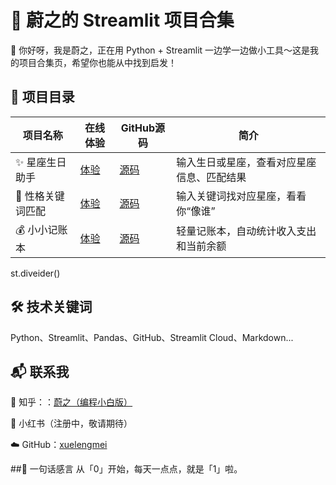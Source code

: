 # 🌟 蔚之的 Streamlit 项目合集


👋 你好呀，我是蔚之，正在用 Python + Streamlit 一边学一边做小工具～这是我的项目合集页，希望你也能从中找到启发！


## 🧭 项目目录

 | 项目名称 | 在线体验 | GitHub源码 | 简介 |
 |----------|-----------|-------------|------|
 |✨ 星座生日助手  |	   [体验](https://star-sign-apper-avt8eedi7zvixprfee3ujz.streamlit.app/)	     |    [源码](https://github.com/xuelengmei/star-sign-helper)      |   输入生日或星座，查看对应星座信息、匹配结果
 |🧠 性格关键词匹配 |   [体验](https://zodiac-keyword-matcher-6nuauhueclxrcrhakn2yjz.streamlit.app/)	 |   [源码](https://github.com/xuelengmei/zodiac-keyword-matcher) |	  输入关键词找对应星座，看看你“像谁”
 |💰 小小记账本    |    [体验](https://simple-expense-tracker-ighvertj3gb9s6ubeuj96h.streamlit.app/)	 |  [源码](https://github.com/xuelengmei/simple-expense-tracker)  |   轻量记账本，自动统计收入支出和当前余额

st.diveider()

## 🛠 技术关键词  
Python、Streamlit、Pandas、GitHub、Streamlit Cloud、Markdown...


## 📬 联系我 

💬 知乎：：[蔚之（编程小白版）](https://github.com/xuelengmei/zodiac-keyword-matcher)

🎀 小红书（注册中，敬请期待）

☁️ GitHub：[xuelengmei](https://github.com/xuelengmei)

##🐣 一句话感言
从「0」开始，每天一点点，就是「1」啦。

